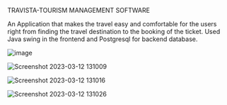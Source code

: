 TRAVISTA-TOURISM MANAGEMENT SOFTWARE

An Application that makes the travel easy and comfortable for the users right from finding the travel destination to the booking of the ticket.
Used Java swing in the frontend and Postgresql for backend database.


![image](https://user-images.githubusercontent.com/92789145/224531083-5ae1a7f1-0cc0-419d-8d29-bfaffce89881.png)



![Screenshot 2023-03-12 131009](https://user-images.githubusercontent.com/92789145/224531142-77f38287-a2c6-4614-a724-5dacb09cff4f.png)



![Screenshot 2023-03-12 131016](https://user-images.githubusercontent.com/92789145/224531152-a32baeba-4ec4-4ded-8f04-6569cc0041fa.png)



![Screenshot 2023-03-12 131026](https://user-images.githubusercontent.com/92789145/224531154-523c54d9-b3b3-4c08-a699-3dbbd35e6f4f.png)

